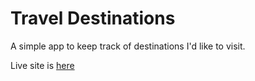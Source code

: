# Travel Destinations

A simple app to keep track of destinations I'd like to visit.

Live site is [here](https://gaiagong.github.io/my-travel-plans/)
